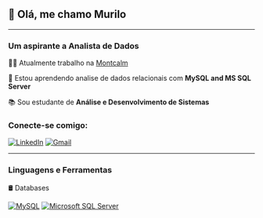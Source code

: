 ## 👋 Olá, me chamo Murilo

---

### Um aspirante a Analista de Dados

👨‍💻 Atualmente trabalho na [Montcalm](https://montcalm.com.br/)

🌱 Estou aprendendo analise de dados relacionais com **MySQL and MS SQL Server**

📚 Sou estudante de **Análise e Desenvolvimento de Sistemas**

### Conecte-se comigo:

[![LinkedIn](https://custom-icon-badges.demolab.com/badge/LinkedIn-0A66C2?logo=linkedin-white&logoColor=fff)](https://www.linkedin.com/in/murilo-nunes-neto/)
[![Gmail](https://img.shields.io/badge/Gmail-D14836?logo=gmail&logoColor=white)](murilonunesneto@gmail.com)

---
### Linguagens e Ferramentas

🛢️ Databases

[![MySQL](https://img.shields.io/badge/MySQL-4479A1?logo=mysql&logoColor=fff)](#) [![Microsoft SQL Server](https://custom-icon-badges.demolab.com/badge/Microsoft%20SQL%20Server-CC2927?logo=mssqlserver-white&logoColor=white)](#) 
